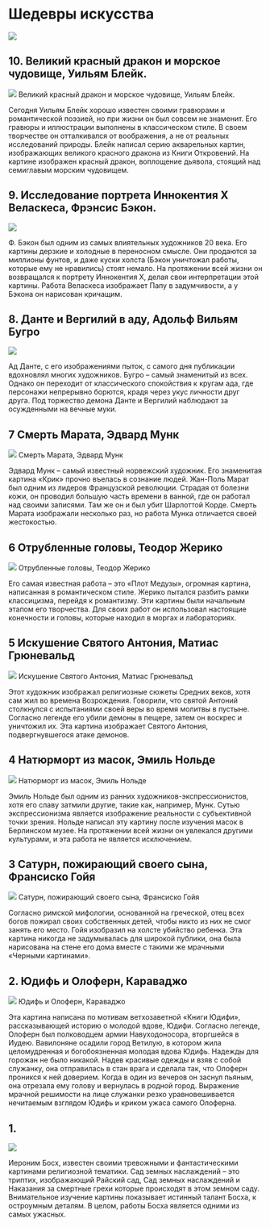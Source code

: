 # Шедевры искусства

![](./images/tdCiEu0-zfc.jpg) 

## 10. Великий красный дракон и морское чудовище, Уильям Блейк. 

![](./images/3gwTR-h6nyQ.jpg) 
Великий красный дракон и морское чудовище, Уильям Блейк.   

Сегодня Уильям Блейк хорошо известен своими гравюрами и романтической поэзией, но при жизни он был совсем не знаменит. Его гравюры и иллюстрации выполнены в классическом стиле. В своем творчестве он отталкивался от воображения, а не от реальных исследований природы. Блейк написал серию акварельных картин, изображающих великого красного дракона из Книги Откровений. На картине изображен красный дракон, воплощение дьявола, стоящий над семиглавым морским чудовищем.  

## 9. Исследование портрета Иннокентия Х Веласкеса, Фрэнсис Бэкон. 

![](./images/iTOeA3wquNk.jpg) 

Ф. Бэкон был одним из самых влиятельных художников 20 века. Его картины дерзкие и холодные в переносном смысле. Они продаются за миллионы фунтов, и даже куски холста (Бэкон уничтожал работы, которые ему не нравились) стоят немало. На протяжении всей жизни он возвращался к портрету Иннокентия X, делая свои интерпретации этой картины. Работа Веласкеса изображает Папу в задумчивости, а у Бэкона он нарисован кричащим.   

## 8. Данте и Вергилий в аду, Адольф Вильям Бугро

![](./images/TVSVbsEfwMU.jpg) 

Ад Данте, с его изображениями пыток, с самого дня публикации вдохновлял многих художников. Бугро – самый знаменитый из всех. Однако он переходит от классического спокойствия к кругам ада, где персонажи непрерывно борются, крадя через укус личности друг друга. Под торжество демона Данте и Вергилий наблюдают за осужденными на вечные муки.   

## 7 Смерть Марата, Эдвард Мунк  

![](./images/nMzeY7Dd-P4.jpg)
Смерть Марата, Эдвард Мунк   

Эдвард Мунк – самый известный норвежский художник. Его знаменитая картина «Крик» прочно въелась в сознание людей. Жан-Поль Марат был одним из лидеров Французской революции. Страдая от болезни кожи, он проводил большую часть времени в ванной, где он работал над своими записями. Там же он и был убит Шарлоттой Корде. Смерть Марата изображали несколько раз, но работа Мунка отличается своей жестокостью.   

## 6 Отрубленные головы, Теодор Жерико 
      
![](./images/w1Lm4yQ-154.jpg) 
Отрубленные головы, Теодор Жерико   

Его самая известная работа – это «Плот Медузы», огромная картина, написанная в романтическом стиле. Жерико пытался разбить рамки классицизма, перейдя к романтизму. Эти картины были начальным этапом его творчества. Для своих работ он использовал настоящие конечности и головы, которые находил в моргах и лабораториях. 

## 5   Искушение Святого Антония, Матиас Грюневальд 
   
![](./images/aUtrNKiHEyk.jpg)
Искушение Святого Антония, Матиас Грюневальд   

Этот художник изображал религиозные сюжеты Средних веков, хотя сам жил во времена Возрождения. Говорили, что святой Антоний столкнулся с испытаниями своей веры во время молитвы в пустыне. Согласно легенде его убили демоны в пещере, затем он воскрес и уничтожил их. Эта картина изображает Святого Антония, подвергнувшегося атаке демонов.   

## 4  Натюрморт из масок, Эмиль Нольде  
 
![](./images/v0KwC7ga0r8.jpg)
Натюрморт из масок, Эмиль Нольде   

Эмиль Нольде был одним из ранних художников-экспрессионистов, хотя его славу затмили другие, такие как, например, Мунк. Сутью экспрессионизма является изображение реальности с субъективной точки зрения. Нольде написал эту картину после изучения масок в Берлинском музее. На протяжении всей жизни он увлекался другими культурами, и эта работа не является исключением.  

## 3  Сатурн, пожирающий своего сына, Франсиско Гойя  
 
![](./images/aTgZlIBAf7E.jpg) 
Сатурн, пожирающий своего сына, Франсиско Гойя   

Согласно римской мифологии, основанной на греческой, отец всех богов пожирал своих собственных детей, чтобы никто из них не смог занять его место. Гойя изобразил на холсте убийство ребенка. Эта картина никогда не задумывалась для широкой публики, она была нарисована на стене его дома вместе с такими же мрачными «Черными картинами».  

## 2.  Юдифь и Олоферн, Караваджо  

![](./images/TDGcPgiHI2U.jpg) 
Юдифь и Олоферн, Караваджо   

Эта картина написана по мотивам ветхозаветной «Книги Юдифи», рассказывающей историю о молодой вдове, Юдифи. Согласно легенде, Олоферн был полководцем армии Навуходоносора, вторгшейся в Иудею. Вавилоняне осадили город Ветилую, в котором жила целомудренная и богобоязненная молодая вдова Юдифь. Надежды для горожан не было никакой. Надев красивые одежды и взяв с собой служанку, она отправилась в стан врага и сделала так, что Олоферн проникся к ней доверием. Когда в один из вечеров он заснул пьяным, она отрезала ему голову и вернулась в родной город. Выражение мрачной решимости на лице служанки резко уравновешивается нечитаемым взглядом Юдифь и криком ужаса самого Олоферна.  

## 1. 

![](./images/PE91BZqAjng.jpg) 

Иероним Босх, известен своими тревожными и фантастическими картинами религиозной тематики. Сад земных наслаждений – это триптих, изображающий Райский сад, Сад земных наслаждений и Наказания за смертные грехи которые происходят в этом земном саду. Внимательное изучение картины показывает истинный талант Босха, к остроумным деталям. В целом, работы Босха является одними из самых ужасных.  
